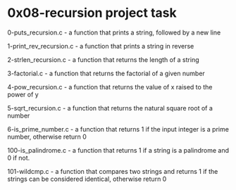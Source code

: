 # 0x08-recursion project task

0-puts_recursion.c - a function that prints a string, followed by a new line



1-print_rev_recursion.c - a function that prints a string in reverse



2-strlen_recursion.c - a function that returns the length of a string



3-factorial.c - a function that returns the factorial of a given number



4-pow_recursion.c - a function that returns the value of x raised to the power of y



5-sqrt_recursion.c - a function that returns the natural square root of a number



6-is_prime_number.c - a function that returns 1 if the input integer is a prime number, otherwise return 0



100-is_palindrome.c - a function that returns 1 if a string is a palindrome and 0 if not.



101-wildcmp.c - a function that compares two strings and returns 1 if the strings can be considered identical, otherwise return 0
